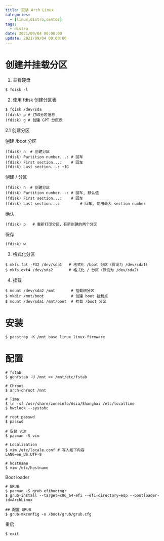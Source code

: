 ```yaml
---
title: 安装 Arch Linux 
categories: 
  - [linux,distro,centos]
tags:
  - distro
date: 2021/09/04 00:00:00
update: 2021/09/04 00:00:00
---
```


# 创建并挂载分区

1. 查看硬盘

```shell
$ fdisk -l
```

2. 使用 fdisk 创建分区表

```shell
$ fdisk /dev/sda
(fdisk) p # 打印分区信息
(fdisk) g # 创建 GPT 分区表
```

2.1 创建分区

创建 /boot 分区

```shell
(fdisk) n  # 创建分区
(fdisk) Partition number...: # 回车
(fdisk) First section...:    # 回车
(fdisk) Last section...: +1G
```

创建 / 分区

```shell
(fdisk) n  # 创建分区
(fdisk) Partition number...: # 回车, 默认值
(fdisk) First section...:    # 回车
(fdisk) Last section...: 		 # 回车, 使用最大 section number
```

确认

```shell
(fdisk) p   # 重新打印分区，有新创建的两个分区
```

保存

```shell
(fdisk) w
```

3. 格式化分区

```shell
$ mkfs.fat -F32 /dev/sda1   # 格式化 /boot 分区（假设为 /dev/sda1）
$ mkfs.ext4 /dev/sda2       # 格式化 / 分区（假设为 /dev/sda2）
```

4. 挂载

```shell
$ mount /dev/sda2 /mnt       # 挂载根分区
$ mkdir /mnt/boot            # 创建 boot 挂载点
$ mount /dev/sda1 /mnt/boot  # 挂载 /boot 分区
```

# 安装

```shell
$ pacstrap -K /mnt base linux linux-firmware
```

# 配置

```shell
# fstab
$ genfstab -U /mnt >> /mnt/etc/fstab

# Chroot
$ arch-chroot /mnt

# Time
$ ln -sf /usr/share/zoneinfo/Asia/Shanghai /etc/localtime
$ hwclock --systohc

# root passwd
$ passwd

# 安装 vim
$ pacman -S vim

# Localization
$ vim /etc/locale.conf # 写入如下内容
LANG=en_US.UTF-8

# hostname
$ vim /etc/hostname
```

Boot loader

```shell
# GRUB
$ pacman -S grub efibootmgr
$ grub-install --target=x86_64-efi --efi-directory=esp --bootloader-id=ArchLinux

## 配置 GRUB
$ grub-mkconfig -o /boot/grub/grub.cfg

```

重启

```shell
$ exit
```

